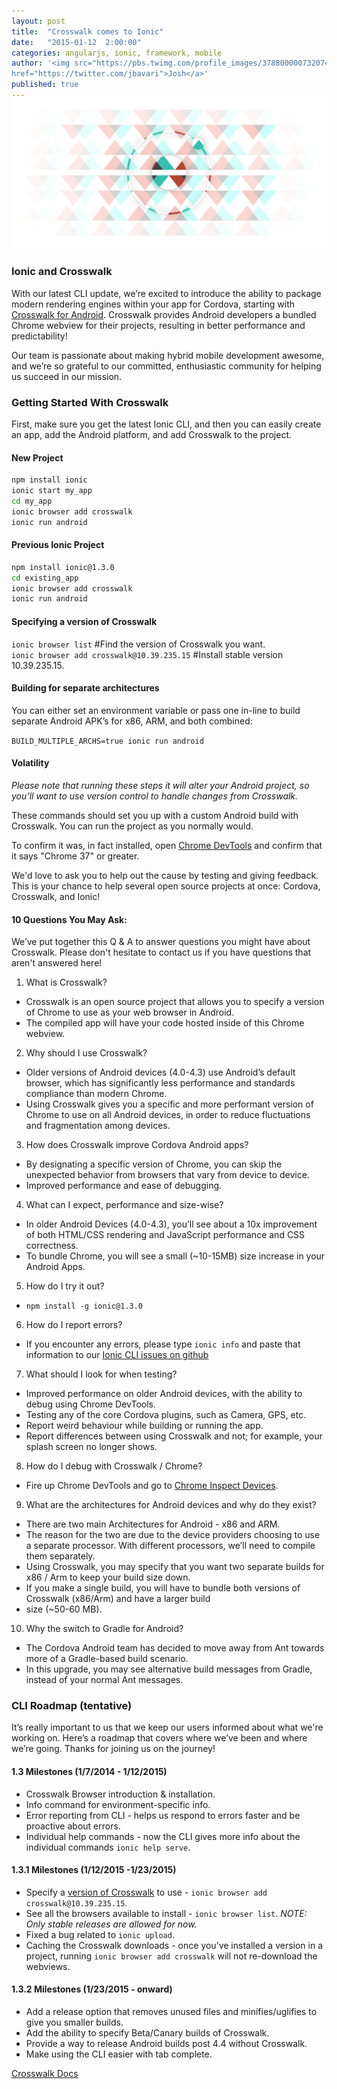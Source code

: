 ```yaml
---
layout: post
title:  "Crosswalk comes to Ionic"
date:   "2015-01-12  2:00:00"
categories: angularjs, ionic, framework, mobile
author: '<img src="https://pbs.twimg.com/profile_images/378800000732074456/9d7a839f5c3d9e6f98b390b795909af8.jpeg" class="author-icon"><a
href="https://twitter.com/jbavari">Josh</a>'
published: true
---
```


<img class="showcase-image" src="/img/blog/crosswalk-header.jpg" style="margin-top:-20px;">


### Ionic and Crosswalk

With our latest CLI update, we’re excited to introduce the ability to package modern rendering engines within your app
for Cordova, starting with [Crosswalk for Android](https://crosswalk-project.org/). Crosswalk provides Android
developers a bundled Chrome webview for their projects, resulting in better performance and predictability!

Our team is passionate about making hybrid mobile development awesome, and we’re so grateful to our committed,
enthusiastic community for helping us succeed in our mission.

<!-- more -->

### Getting Started With Crosswalk

First, make sure you get the latest Ionic CLI, and then you can easily create an app, add the Android platform, and add
Crosswalk to the project.

#### New Project

```bash
npm install ionic
ionic start my_app
cd my_app
ionic browser add crosswalk
ionic run android
```

#### Previous Ionic Project

```bash
npm install ionic@1.3.0
cd existing_app
ionic browser add crosswalk
ionic run android
```

#### Specifying a version of Crosswalk

`ionic browser list` #Find the version of Crosswalk you want.  
`ionic browser add crosswalk@10.39.235.15`  #Install stable version 10.39.235.15.

#### Building for separate architectures
You can either set an environment variable or pass one in-line to build separate Android APK’s for x86, ARM, and
both combined:

`BUILD_MULTIPLE_ARCHS=true ionic run android`

#### Volatility

*Please note that running these steps it will alter your Android project, so you’ll want to use version control to
handle changes from Crosswalk.*

These commands should set you up with a custom Android build with Crosswalk. You can run the project as you normally
would.

To confirm it was, in fact installed, open [Chrome DevTools](chrome://inspect/#devices) and confirm that it says "Chrome 37"
or greater.

We'd love to ask you to help out the cause by testing and giving feedback. This is your chance to help several open source projects at once: Cordova, Crosswalk, and Ionic!

#### 10 Questions You May Ask:

We’ve put together this Q & A to answer questions you might have about Crosswalk. Please don't hesitate to contact us if you have questions that aren't answered here!

1. What is Crosswalk?
  * Crosswalk is an open source project that allows you to specify a version of Chrome to use as your web browser in Android.
  * The compiled app will have your code hosted inside of this Chrome webview.
2. Why should I use Crosswalk?
  * Older versions of Android devices (4.0-4.3) use Android’s default browser, which has significantly less performance and standards compliance than modern Chrome.
  * Using Crosswalk gives you a specific and more performant version of Chrome to use on all Android devices, in order to reduce fluctuations and fragmentation among devices.
3. How does Crosswalk improve Cordova Android apps?
  * By designating a specific version of Chrome, you can skip the unexpected behavior from browsers that vary from device to device.
  * Improved performance and ease of debugging.
4. What can I expect, performance and size-wise?
  * In older Android Devices (4.0-4.3), you’ll see about a 10x improvement of both HTML/CSS rendering and JavaScript performance and CSS correctness.
  * To bundle Chrome, you will see a small (~10-15MB) size increase in your Android Apps.
5. How do I try it out?
  * `npm install -g ionic@1.3.0`
6. How do I report errors?
  * If you encounter any errors, please type `ionic info` and paste that information to our [Ionic CLI issues on github](https://github.com/driftyco/ionic-cli/issues)
7. What should I look for when testing?
  * Improved performance on older Android devices, with the ability to debug using Chrome DevTools.
  * Testing any of the core Cordova plugins, such as Camera, GPS, etc.
  * Report weird behaviour while building or running the app.
  * Report differences between using Crosswalk and not; for example, your splash screen no longer shows.
8. How do I debug with Crosswalk / Chrome?
  * Fire up Chrome DevTools and go to [Chrome Inspect Devices](chrome://inspect/#devices).
9. What are the architectures for Android devices and why do they exist?
  * There are two main Architectures for Android - x86 and ARM.
  * The reason for the two are due to the device providers choosing to use a separate processor. With different processors, we’ll need to compile them separately.
  * Using Crosswalk, you may specify that you want two separate builds for x86 / Arm to keep your build size down.
  * If you make a single build, you will have to bundle both versions of Crosswalk (x86/Arm) and have a larger build
  * size (~50-60 MB).
10. Why the switch to Gradle for Android?
  * The Cordova Android team has decided to move away from Ant towards more of a Gradle-based build scenario.
  * In this upgrade, you may see alternative build messages from Gradle, instead of your normal Ant messages.

### CLI Roadmap (tentative)

It’s really important to us that we keep our users informed about what we're working on. Here’s a roadmap that covers where we’ve been and where we’re going. Thanks for joining us on the journey!

#### 1.3 Milestones (1/7/2014 - 1/12/2015)

* Crosswalk Browser introduction &amp; installation.
* Info command for environment-specific info.  
* Error reporting from CLI - helps us respond to errors faster and be proactive about errors.
* Individual help commands - now the CLI gives more info about the individual commands `ionic help serve`.

#### 1.3.1 Milestones (1/12/2015 -1/23/2015)

* Specify a [version of Crosswalk](https://download.01.org/crosswalk/releases/crosswalk/android/stable/) to use - `ionic browser add crosswalk@10.39.235.15`.  
* See all the browsers available to install - `ionic browser list`. *NOTE: Only stable releases are allowed for now.*
* Fixed a bug related to `ionic upload`.
* Caching the Crosswalk downloads - once you’ve installed a version in a project, running `ionic browser add crosswalk` will not re-download the webviews.

#### 1.3.2 Milestones (1/23/2015 - onward)

* Add a release option that removes unused files and minifies/uglifies to give you smaller builds.
* Add the ability to specify Beta/Canary builds of Crosswalk.
* Provide a way to release Android builds post 4.4 without Crosswalk.
* Make using the CLI easier with tab complete.

[Crosswalk Docs](https://github.com/driftyco/ionic-cli#crosswalk-for-android)
